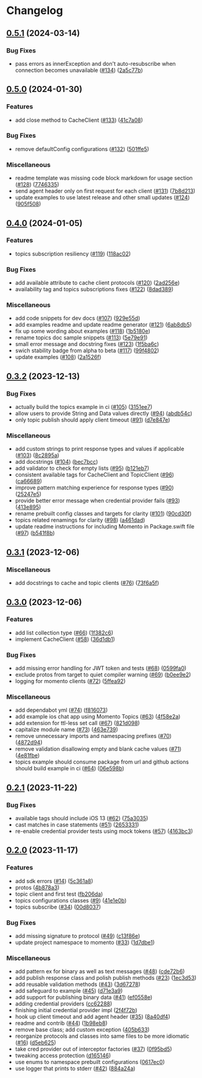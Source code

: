 # Changelog

## [0.5.1](https://github.com/momentohq/client-sdk-swift/compare/v0.5.0...v0.5.1) (2024-03-14)


### Bug Fixes

* pass errors as innerException and don't auto-resubscribe when connection becomes unavailable ([#134](https://github.com/momentohq/client-sdk-swift/issues/134)) ([2a5c77b](https://github.com/momentohq/client-sdk-swift/commit/2a5c77b592983ebbcf8b72e42d996572672e12fb))

## [0.5.0](https://github.com/momentohq/client-sdk-swift/compare/v0.4.0...v0.5.0) (2024-01-30)


### Features

* add close method to CacheClient ([#133](https://github.com/momentohq/client-sdk-swift/issues/133)) ([41c7a08](https://github.com/momentohq/client-sdk-swift/commit/41c7a086e42c8fa99850febe71bfc1664938b735))


### Bug Fixes

* remove defaultConfig configurations ([#132](https://github.com/momentohq/client-sdk-swift/issues/132)) ([501ffe5](https://github.com/momentohq/client-sdk-swift/commit/501ffe51566ff172f46ff3714a4c852905c3c8b9))


### Miscellaneous

* readme template was missing code block markdown for usage section ([#128](https://github.com/momentohq/client-sdk-swift/issues/128)) ([7746335](https://github.com/momentohq/client-sdk-swift/commit/7746335dd1cb11436d0d0851d509a970c2d65950))
* send agent header only on first request for each client ([#131](https://github.com/momentohq/client-sdk-swift/issues/131)) ([7b8d213](https://github.com/momentohq/client-sdk-swift/commit/7b8d21389b196dd0792014c3d56c2f40519e7a0c))
* update examples to use latest release and other small updates ([#124](https://github.com/momentohq/client-sdk-swift/issues/124)) ([905f508](https://github.com/momentohq/client-sdk-swift/commit/905f508c666d895622461ef5890d8d6c4cbeaed0))

## [0.4.0](https://github.com/momentohq/client-sdk-swift/compare/v0.3.2...v0.4.0) (2024-01-05)


### Features

* topics subscription resiliency ([#119](https://github.com/momentohq/client-sdk-swift/issues/119)) ([118ac02](https://github.com/momentohq/client-sdk-swift/commit/118ac02aea5fa2c41a52c0c2ad1b781f8e737605))


### Bug Fixes

* add available attribute to cache client protocols ([#120](https://github.com/momentohq/client-sdk-swift/issues/120)) ([2ad256e](https://github.com/momentohq/client-sdk-swift/commit/2ad256e1ceb1de0754c8c37cf2a06e8c04013c38))
* availability tag and topics subscriptions fixes ([#122](https://github.com/momentohq/client-sdk-swift/issues/122)) ([8dad389](https://github.com/momentohq/client-sdk-swift/commit/8dad38947891ef9d94aa0f5df46ab51a05a89e68))


### Miscellaneous

* add code snippets for dev docs ([#107](https://github.com/momentohq/client-sdk-swift/issues/107)) ([929e55d](https://github.com/momentohq/client-sdk-swift/commit/929e55dc31a6dc9b8f36b58caa62f8357a2460e9))
* add examples readme and update readme generator ([#121](https://github.com/momentohq/client-sdk-swift/issues/121)) ([6ab8db5](https://github.com/momentohq/client-sdk-swift/commit/6ab8db56f82f5f830002f2d7311104d315b1f344))
* fix up some wording about examples ([#118](https://github.com/momentohq/client-sdk-swift/issues/118)) ([1b5180e](https://github.com/momentohq/client-sdk-swift/commit/1b5180ea1f744c81f5766811ea238f5e76bd7892))
* rename topics doc sample snippets ([#113](https://github.com/momentohq/client-sdk-swift/issues/113)) ([5e79e91](https://github.com/momentohq/client-sdk-swift/commit/5e79e91b4d9307ce544889277e5bd21bc5fa9e4a))
* small error message and docstring fixes ([#123](https://github.com/momentohq/client-sdk-swift/issues/123)) ([1f5ba6c](https://github.com/momentohq/client-sdk-swift/commit/1f5ba6c6bb450638f73b3695125ca45de607a058))
* swich stability badge from alpha to beta ([#117](https://github.com/momentohq/client-sdk-swift/issues/117)) ([99f4802](https://github.com/momentohq/client-sdk-swift/commit/99f480257c27fdd87e563d8e5c07bb81e1632230))
* update examples ([#108](https://github.com/momentohq/client-sdk-swift/issues/108)) ([2a1526f](https://github.com/momentohq/client-sdk-swift/commit/2a1526fb693255c5a8e6230d36aeb6bb7007df67))

## [0.3.2](https://github.com/momentohq/client-sdk-swift/compare/v0.3.1...v0.3.2) (2023-12-13)


### Bug Fixes

* actually build the topics example in ci ([#105](https://github.com/momentohq/client-sdk-swift/issues/105)) ([3151ee7](https://github.com/momentohq/client-sdk-swift/commit/3151ee7648a923c2d20aed9ae85edb54e0521c76))
* allow users to provide String and Data values directly ([#94](https://github.com/momentohq/client-sdk-swift/issues/94)) ([abdb54c](https://github.com/momentohq/client-sdk-swift/commit/abdb54c530e97f6d8c1da392d8b15778314ad587))
* only topic publish should apply client timeout ([#91](https://github.com/momentohq/client-sdk-swift/issues/91)) ([d7e847e](https://github.com/momentohq/client-sdk-swift/commit/d7e847ecca7f47ed7d270862be58a896990035a7))


### Miscellaneous

* add custom strings to print response types and values if applicable ([#103](https://github.com/momentohq/client-sdk-swift/issues/103)) ([8c2895a](https://github.com/momentohq/client-sdk-swift/commit/8c2895ad9e3dd0d4d03e031b480413cdf877a9d6))
* add docstrings ([#104](https://github.com/momentohq/client-sdk-swift/issues/104)) ([bec7bcc](https://github.com/momentohq/client-sdk-swift/commit/bec7bcc7cd93698b7e9ede689c97a5b13e141a91))
* add validator to check for empty lists ([#95](https://github.com/momentohq/client-sdk-swift/issues/95)) ([b121eb7](https://github.com/momentohq/client-sdk-swift/commit/b121eb79ad7e97903b0a432b76fcbc45f3129627))
* consistent available tags for CacheClient and TopicClient ([#96](https://github.com/momentohq/client-sdk-swift/issues/96)) ([ca66689](https://github.com/momentohq/client-sdk-swift/commit/ca66689f0d386fb76e6d3017804fd03cde444b65))
* improve pattern matching experience for response types ([#90](https://github.com/momentohq/client-sdk-swift/issues/90)) ([25247e5](https://github.com/momentohq/client-sdk-swift/commit/25247e5f6aa30840f496911ca6b7265ab5e2ffeb))
* provide better error message when credential provider fails ([#93](https://github.com/momentohq/client-sdk-swift/issues/93)) ([413e895](https://github.com/momentohq/client-sdk-swift/commit/413e895ea81a0e9405501a74535ec69717a2edd2))
* rename prebuilt config classes and targets for clarity ([#101](https://github.com/momentohq/client-sdk-swift/issues/101)) ([90cd30f](https://github.com/momentohq/client-sdk-swift/commit/90cd30fb4f3e8accb47b2b5df9280fa8470a8687))
* topics related renamings for clarity ([#98](https://github.com/momentohq/client-sdk-swift/issues/98)) ([a461dad](https://github.com/momentohq/client-sdk-swift/commit/a461dad5d2fc14836cd3ef47b748d5b7c272756b))
* update readme instructions for including Momento in Package.swift file ([#97](https://github.com/momentohq/client-sdk-swift/issues/97)) ([b541f8b](https://github.com/momentohq/client-sdk-swift/commit/b541f8b961134ab595a4372e6a77cc3602a7b852))

## [0.3.1](https://github.com/momentohq/client-sdk-swift/compare/v0.3.0...v0.3.1) (2023-12-06)


### Miscellaneous

* add docstrings to cache and topic clients ([#76](https://github.com/momentohq/client-sdk-swift/issues/76)) ([73f6a5f](https://github.com/momentohq/client-sdk-swift/commit/73f6a5f9dd2cf2355c0f315022f0ab396a37e484))

## [0.3.0](https://github.com/momentohq/client-sdk-swift/compare/v0.2.1...v0.3.0) (2023-12-06)


### Features

* add list collection type ([#66](https://github.com/momentohq/client-sdk-swift/issues/66)) ([1f382c6](https://github.com/momentohq/client-sdk-swift/commit/1f382c641ee1af0db3f5f126cbc0c021917e5825))
* implement CacheClient ([#58](https://github.com/momentohq/client-sdk-swift/issues/58)) ([36d1db1](https://github.com/momentohq/client-sdk-swift/commit/36d1db12523c28c1ed7e751474a3c29535525022))


### Bug Fixes

* add missing error handling for JWT token and tests ([#68](https://github.com/momentohq/client-sdk-swift/issues/68)) ([0599fa0](https://github.com/momentohq/client-sdk-swift/commit/0599fa0586be083e0513dd6ed479ed0d23f4d020))
* exclude protos from target to quiet compiler warning ([#69](https://github.com/momentohq/client-sdk-swift/issues/69)) ([b0ee9e2](https://github.com/momentohq/client-sdk-swift/commit/b0ee9e23a7c5d81ee22ff33b0fe410c2aeaf4732))
* logging for momento clients ([#72](https://github.com/momentohq/client-sdk-swift/issues/72)) ([5ffea92](https://github.com/momentohq/client-sdk-swift/commit/5ffea92c6f1f2efbfe1480a161b104a807c79bb0))


### Miscellaneous

* add dependabot yml ([#74](https://github.com/momentohq/client-sdk-swift/issues/74)) ([f816073](https://github.com/momentohq/client-sdk-swift/commit/f8160736c05e54bb1692f3c1737f1251d69c5d12))
* add example ios chat app using Momento Topics ([#63](https://github.com/momentohq/client-sdk-swift/issues/63)) ([4f58e2a](https://github.com/momentohq/client-sdk-swift/commit/4f58e2af659f1a292d13b202ba3fb4abf7ae02eb))
* add extension for ttl-less set call ([#67](https://github.com/momentohq/client-sdk-swift/issues/67)) ([821d098](https://github.com/momentohq/client-sdk-swift/commit/821d098891817d7a90a28a28e1d6ec262b2f5c1d))
* capitalize module name ([#73](https://github.com/momentohq/client-sdk-swift/issues/73)) ([463e739](https://github.com/momentohq/client-sdk-swift/commit/463e739f037166ff45c95c2e2f19cc4a8e85dec1))
* remove unnecessary imports and namespacing prefixes ([#70](https://github.com/momentohq/client-sdk-swift/issues/70)) ([4872d94](https://github.com/momentohq/client-sdk-swift/commit/4872d945843de56c67dfc7fce07086e1498e4130))
* remove validation disallowing empty and blank cache values ([#71](https://github.com/momentohq/client-sdk-swift/issues/71)) ([4e81fbe](https://github.com/momentohq/client-sdk-swift/commit/4e81fbee82c0a1e63ac1392b01b3ea0bea3e1601))
* topics example should consume package from url and github actions should build example in ci ([#64](https://github.com/momentohq/client-sdk-swift/issues/64)) ([06e598b](https://github.com/momentohq/client-sdk-swift/commit/06e598bb57941fd5fcf5de50543a78a287c83db3))

## [0.2.1](https://github.com/momentohq/client-sdk-swift/compare/v0.2.0...v0.2.1) (2023-11-22)


### Bug Fixes

* available tags should include iOS 13 ([#62](https://github.com/momentohq/client-sdk-swift/issues/62)) ([75a3035](https://github.com/momentohq/client-sdk-swift/commit/75a30350f9c797e37a2faf163206d1679118ca11))
* cast matches in case statements ([#51](https://github.com/momentohq/client-sdk-swift/issues/51)) ([2653331](https://github.com/momentohq/client-sdk-swift/commit/2653331d880e81217405095b30d3e5ce8baeeeef))
* re-enable credential provider tests using mock tokens ([#57](https://github.com/momentohq/client-sdk-swift/issues/57)) ([4163bc3](https://github.com/momentohq/client-sdk-swift/commit/4163bc3d40935a66fcf4051e904984609ecc4b80))

## [0.2.0](https://github.com/momentohq/client-sdk-swift/compare/v0.1.0...v0.2.0) (2023-11-17)


### Features

* add sdk errors ([#14](https://github.com/momentohq/client-sdk-swift/issues/14)) ([5c361a8](https://github.com/momentohq/client-sdk-swift/commit/5c361a86e4e68242b42a473de82418d0c90a6c19))
* protos ([4b878a3](https://github.com/momentohq/client-sdk-swift/commit/4b878a38cb63a36dff30357258683422f4589221))
* topic client and first test ([fb206da](https://github.com/momentohq/client-sdk-swift/commit/fb206da28696fe5c3fab1b52bb13fd803473f333))
* topics configurations classes ([#9](https://github.com/momentohq/client-sdk-swift/issues/9)) ([41e1e0b](https://github.com/momentohq/client-sdk-swift/commit/41e1e0b127bb78fb536b0198039bd46e3cec670c))
* topics subscribe ([#34](https://github.com/momentohq/client-sdk-swift/issues/34)) ([00d8037](https://github.com/momentohq/client-sdk-swift/commit/00d80372399b73bb4499e4c24d8d48db8b38d787))


### Bug Fixes

* add missing signature to protocol ([#49](https://github.com/momentohq/client-sdk-swift/issues/49)) ([c13f86e](https://github.com/momentohq/client-sdk-swift/commit/c13f86e9933e8e0170389ea036fe5b728cc853c5))
* update project namespace to momento ([#33](https://github.com/momentohq/client-sdk-swift/issues/33)) ([1d7dbe1](https://github.com/momentohq/client-sdk-swift/commit/1d7dbe10ea9bd2f2fecacdb6611f47fffcdb6c1c))


### Miscellaneous

* add pattern ex for binary as well as text messages ([#48](https://github.com/momentohq/client-sdk-swift/issues/48)) ([cde72b6](https://github.com/momentohq/client-sdk-swift/commit/cde72b68bf4bb7b63822be27e1cb4406aa1d0358))
* add publish response class and polish publish methods ([#23](https://github.com/momentohq/client-sdk-swift/issues/23)) ([1ec3d53](https://github.com/momentohq/client-sdk-swift/commit/1ec3d53a202c3523de057bb0e0197dcce5abbf55))
* add reusable validation methods ([#43](https://github.com/momentohq/client-sdk-swift/issues/43)) ([3d67278](https://github.com/momentohq/client-sdk-swift/commit/3d67278b4c051e40ea194e919cd54bb28a84c1bf))
* add safeguard to example ([#45](https://github.com/momentohq/client-sdk-swift/issues/45)) ([d71e3a9](https://github.com/momentohq/client-sdk-swift/commit/d71e3a929051955b48021e2df82d41fd844ffa57))
* add support for publishing binary data ([#41](https://github.com/momentohq/client-sdk-swift/issues/41)) ([ef0558e](https://github.com/momentohq/client-sdk-swift/commit/ef0558eb8fe5760038e9888c3b2f76e93e7bc38b))
* adding credential providers ([cc62288](https://github.com/momentohq/client-sdk-swift/commit/cc62288f3342bb26766a8786461e1671ddc258f8))
* finishing initial credential provider impl ([2f4f72b](https://github.com/momentohq/client-sdk-swift/commit/2f4f72b060c4cfe4a59d73bf99cc968ef8bb525f))
* hook up client timeout and add agent header ([#35](https://github.com/momentohq/client-sdk-swift/issues/35)) ([8a40df4](https://github.com/momentohq/client-sdk-swift/commit/8a40df4f66ef9f5b9dc769ca86f447220bc4a4e4))
* readme and contrib ([#44](https://github.com/momentohq/client-sdk-swift/issues/44)) ([1b98eb8](https://github.com/momentohq/client-sdk-swift/commit/1b98eb8503fc292c2acbd49c655757ff51702ac0))
* remove base class; add custom exception ([405b633](https://github.com/momentohq/client-sdk-swift/commit/405b633f8eb1f6a395b3e95f8b1d36425819c157))
* reorganize protocols and classes into same files to be more idiomatic ([#16](https://github.com/momentohq/client-sdk-swift/issues/16)) ([d5eb625](https://github.com/momentohq/client-sdk-swift/commit/d5eb6259780a22a796458bc339b1ea2a08071e94))
* take cred provider out of interceptor factories ([#37](https://github.com/momentohq/client-sdk-swift/issues/37)) ([0f95bd5](https://github.com/momentohq/client-sdk-swift/commit/0f95bd54bfa4fed93b21ce60f5de005354ee4fac))
* tweaking access protection ([d165146](https://github.com/momentohq/client-sdk-swift/commit/d1651464d2dc3f53bda2104e278cdf3952d5f4d2))
* use enums to namespace prebuilt configurations ([0617ec0](https://github.com/momentohq/client-sdk-swift/commit/0617ec02e58c1949d0f409d7f609008a67b663ef))
* use logger that prints to stderr ([#42](https://github.com/momentohq/client-sdk-swift/issues/42)) ([884a24a](https://github.com/momentohq/client-sdk-swift/commit/884a24af11e0608cc7756e5c71f3b4efbe616443))
